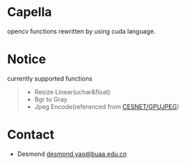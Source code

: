 # Capella

opencv functions rewritten by using cuda language.

# Notice 

currently supported functions
> * Resize Linear(uchar&float)
> * Bgr to Gray
> * Jpeg Encode(referenced from [CESNET/GPUJPEG](https://github.com/CESNET/GPUJPEG))

# Contact
- Desmond desmond.yao@buaa.edu.cn

